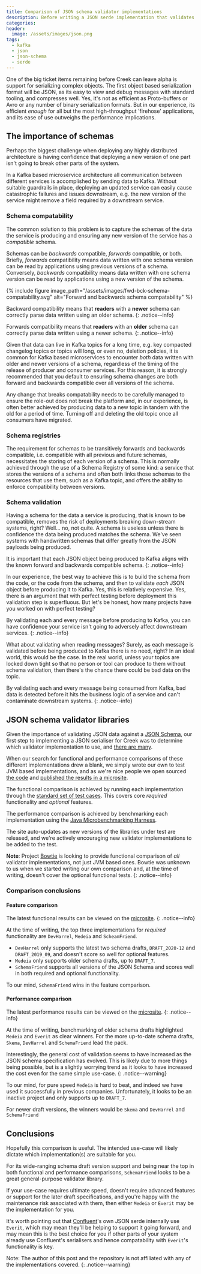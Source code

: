 ```yaml
---
title: Comparison of JSON schema validator implementations
description: Before writing a JSON serde implementation that validates JSON payloads against schemas, we first had to determine which JVM-based JSON schema validation library to use. Turns out this took a little work...
categories:
header:
  image: /assets/images/json.png
tags:
  - kafka
  - json
  - json-schema
  - serde
---
```


One of the big ticket items remaining before Creek can leave alpha is support for serializing complex objects.
The first object based serialization format will be JSON, as its easy to view and debug messages with standard tooling,
and compresses well. Yes, it's not as efficient as Proto-buffers or Avro or any number of binary serialization formats.
But in our experience, its efficient _enough_ for all but the most high-throughput 'firehose' applications, and its ease
of use outweighs the performance implications.

## The importance of schemas

Perhaps the biggest challenge when deploying any highly distributed architecture is having confidence that deploying
a new version of one part isn't going to break other parts of the system. 

In a Kafka based microservice architecture all communication between different services is accomplished by sending 
data to Kafka. Without suitable guardrails in place, deploying an updated service can easily cause catastrophic failures
and issues downstream, e.g. the new version of the service might remove a field required by a downstream service.

### Schema compatability

The common solution to this problem is to capture the schemas of the data the service is producing and ensuring any new
version of the service has a _compatible_ schema.

Schemas can be _backwards_ compatible, _forwards_ compatible, or both. Briefly, _forwards_ compatibility means 
data written with one schema version can be read by applications using previous versions of a schema.
Conversely, _backwards_ compatibility means data written with one schema version can be read by applications using a new version of the schema.

{% include figure image_path="/assets/images/fwd-bck-schema-compatability.svg" alt="Forward and backwards schema compatability" %}

Backward compatibility means that **readers** with a **newer** schema can correctly parse data written using an older schema.
{: .notice--info}

Forwards compatibility means that **readers** with an **older** schema can correctly parse data written using a newer schema.
{: .notice--info}

Given that data can live in Kafka topics for a long time, e.g. key compacted changelog topics or topics will long, or even no, deletion policies,
it is common for Kafka based microservices to encounter _both_ data written with older and newer versions of a schema,
regardless of the timing of the release of producer and consumer services.
For this reason, it is strongly recommended that you default to ensuring schema changes are both forward and backwards compatible over all versions of the schema.

Any change that breaks compatability needs to be carefully managed to ensure the role-out does not break the platform and,
in our experience, is often better achieved by producing data to a new topic in tandem with the old for a period of time.
Turning off and deleting the old topic once all consumers have migrated.

### Schema registries

The requirement for schemas to be transitively forwards and backwards compatible, i.e. compatible with all previous and future schemas, 
necessitates the storing of each version of a schema. This is normally achieved through the use of a Schema Registry of some kind:
a service that stores the versions of a schema and often both links those schemas to the resources that use them, such as a Kafka topic, and 
offers the ability to enforce compatibility between versions.

### Schema validation

Having a schema for the data a service is producing, that is known to be compatible, removes the risk of deployments breaking down-stream systems, right?
Well... no, not quite. A schema is useless unless there is confidence the data being produced matches the schema. We've seen systems with handwritten schemas that differ greatly from the JSON payloads being produced.

It is important that each JSON object being produced to Kafka aligns with the known forward and backwards compatible schema.
{: .notice--info}

In our experience, the best way to achieve this is to build the schema from the code, or the code from the schema, 
and then to validate _each_ JSON object before producing it to Kafka.
Yes, this is relatively expensive. Yes, there is an argument that with perfect testing before deployment this validation step is superfluous.
But let's be honest, how many projects have you worked on with perfect testing?  

By validating each and every message before producing to Kafka, you can have confidence your service isn't going to adversely affect downstream services. 
{: .notice--info}

What about validating when reading messages? Surely, as each message is validated before being produced to Kafka there is no need, right?
In an ideal world, this would be the case. In the real world, unless your topics are locked down tight so that no person or tool can produce to them without schema validation, then there's the chance there could be bad data on the topic.

By validating each and every message being consumed from Kafka, bad data is detected before it hits the business logic of a service and can't contaminate downstream systems.
{: .notice--info}

## JSON schema validator libraries

Given the importance of validating JSON data against a [JSON Schema](https://json-schema.org/), our first step to implementing a JSON serialiser for Creek was to determine which 
validator implementation to use, and [there are many](https://json-schema.org/implementations#validators).

When our search for functional and performance comparisons of these different implementations drew a blank, we simply wrote our own to test JVM based implementations,
and as we're nice people we open sourced [the code](https://github.com/creek-service/json-schema-validation-comparison) and 
[published the results in a microsite](https://www.creekservice.org/json-schema-validation-comparison/).

The functional comparison is achieved by running each implementation through the [standard set of test cases](https://github.com/json-schema-org/JSON-Schema-Test-Suite).
This covers core _required_ functionality and _optional_ features.

The performance comparison is achieved by benchmarking each implementation using the [Java Microbenchmarking Harness](https://github.com/openjdk/jmh).

The site auto-updates as new versions of the libraries under test are released, and we're actively encouraging new validator implementations to be added to the test.

**Note**: Project [Bowtie](https://github.com/victools/jsonschema-generator) is looking to provide functional comparison of _all_ validator implementations, not just JVM based ones.
Bowtie was unknown to us when we started writing our own comparison and, at the time of writing, doesn't cover the optional functional tests.
{: .notice--info}

### Comparison conclusions
#### Feature comparison

The latest functional results can be viewed on the [microsite](https://www.creekservice.org/json-schema-validation-comparison/functional).
{: .notice--info}

At the time of writing, the top three implementations for _required_ functionality are `DevHarrel`, `Medeia` and `ScheamFriend`.
* `DevHarrel` only supports the latest two schema drafts, `DRAFT_2020-12` and `DRAFT_2019_09`, and doesn't score so well for optional features.
* `Medeia` only supports older schema drafts, up to `DRAFT_7`.
* `SchemaFriend` supports all versions of the JSON Schema and scores well in both required and optional functionality.

To our mind, `SchemaFriend` wins in the feature comparison. 

#### Performance comparison

The latest performance results can be viewed on the [microsite](https://www.creekservice.org/json-schema-validation-comparison/performance).
{: .notice--info}

At the time of writing, benchmarking of older schema drafts highlighted `Medeia` and `Everit` as clear winners.
For the more up-to-date schema drafts, `Skema`, `DevHarrel` and `SchemaFriend` lead the pack. 

Interestingly, the general cost of validation seems to have increased as the JSON schema specification has evolved.
This is likely due to more things being possible, but is a slightly worrying trend as it looks to have increased the
cost even for the same simple use-case.
{: .notice--warning}

To our mind, for pure speed `Medeia` is hard to beat, and indeed we have used it successfully in previous companies.
Unfortunately, it looks to be an inactive project and only supports up to `DRAFT_7`.

For newer draft versions, the winners would be `Skema` and `DevHarrel` and `SchemaFriend`

## Conclusions

Hopefully this comparison is useful. The intended use-case will likely dictate which implementation(s) are suitable for you.

For its wide-ranging schema draft version support and being near the top in both functional and performance comparisons,
`SchemaFriend` looks to be a great general-purpose validator library.

If your use-case requires ultimate speed, doesn't require advanced features or support for the later draft specifications,
and you're happy with the maintenance risk associated with them, then either `Medeia` or `Everit` may be the implementation for you.

It's worth pointing out that [Confluent](https://docs.confluent.io/platform/current/schema-registry/fundamentals/serdes-develop/serdes-json.html)'s 
own JSON serde internally use `Everit`, which may mean they'll be helping to support it going forward,
and may mean this is the best choice for you if other parts of your system already use Confluent's serialisers and hence compatability with `Everit`'s functionality is key.

Note: The author of this post and the repository is not affiliated with any of the implementations covered.
{: .notice--warning}
